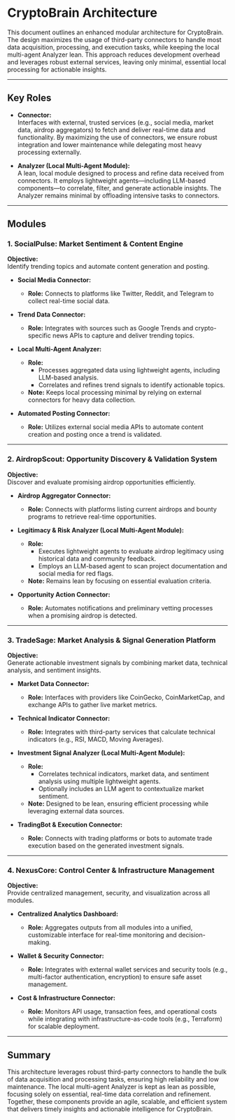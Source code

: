 # CryptoBrain Architecture

This document outlines an enhanced modular architecture for CryptoBrain. The design maximizes the usage of third-party connectors to handle most data acquisition, processing, and execution tasks, while keeping the local multi-agent Analyzer lean. This approach reduces development overhead and leverages robust external services, leaving only minimal, essential local processing for actionable insights.

---

## Key Roles

- **Connector:**  
  Interfaces with external, trusted services (e.g., social media, market data, airdrop aggregators) to fetch and deliver real-time data and functionality. By maximizing the use of connectors, we ensure robust integration and lower maintenance while delegating most heavy processing externally.

- **Analyzer (Local Multi-Agent Module):**  
  A lean, local module designed to process and refine data received from connectors. It employs lightweight agents—including LLM-based components—to correlate, filter, and generate actionable insights. The Analyzer remains minimal by offloading intensive tasks to connectors.

---

## Modules

### 1. SocialPulse: Market Sentiment & Content Engine

**Objective:**  
Identify trending topics and automate content generation and posting.

- **Social Media Connector:**  
  - **Role:** Connects to platforms like Twitter, Reddit, and Telegram to collect real-time social data.
  
- **Trend Data Connector:**  
  - **Role:** Integrates with sources such as Google Trends and crypto-specific news APIs to capture and deliver trending topics.

- **Local Multi-Agent Analyzer:**  
  - **Role:**  
    - Processes aggregated data using lightweight agents, including LLM-based analysis.  
    - Correlates and refines trend signals to identify actionable topics.
  - **Note:** Keeps local processing minimal by relying on external connectors for heavy data collection.

- **Automated Posting Connector:**  
  - **Role:** Utilizes external social media APIs to automate content creation and posting once a trend is validated.

---

### 2. AirdropScout: Opportunity Discovery & Validation System

**Objective:**  
Discover and evaluate promising airdrop opportunities efficiently.

- **Airdrop Aggregator Connector:**  
  - **Role:** Connects with platforms listing current airdrops and bounty programs to retrieve real-time opportunities.

- **Legitimacy & Risk Analyzer (Local Multi-Agent Module):**  
  - **Role:**  
    - Executes lightweight agents to evaluate airdrop legitimacy using historical data and community feedback.
    - Employs an LLM-based agent to scan project documentation and social media for red flags.
  - **Note:** Remains lean by focusing on essential evaluation criteria.

- **Opportunity Action Connector:**  
  - **Role:** Automates notifications and preliminary vetting processes when a promising airdrop is detected.

---

### 3. TradeSage: Market Analysis & Signal Generation Platform

**Objective:**  
Generate actionable investment signals by combining market data, technical analysis, and sentiment insights.

- **Market Data Connector:**  
  - **Role:** Interfaces with providers like CoinGecko, CoinMarketCap, and exchange APIs to gather live market metrics.

- **Technical Indicator Connector:**  
  - **Role:** Integrates with third-party services that calculate technical indicators (e.g., RSI, MACD, Moving Averages).

- **Investment Signal Analyzer (Local Multi-Agent Module):**  
  - **Role:**  
    - Correlates technical indicators, market data, and sentiment analysis using multiple lightweight agents.
    - Optionally includes an LLM agent to contextualize market sentiment.
  - **Note:** Designed to be lean, ensuring efficient processing while leveraging external data sources.

- **TradingBot & Execution Connector:**  
  - **Role:** Connects with trading platforms or bots to automate trade execution based on the generated investment signals.

---

### 4. NexusCore: Control Center & Infrastructure Management

**Objective:**  
Provide centralized management, security, and visualization across all modules.

- **Centralized Analytics Dashboard:**  
  - **Role:** Aggregates outputs from all modules into a unified, customizable interface for real-time monitoring and decision-making.

- **Wallet & Security Connector:**  
  - **Role:** Integrates with external wallet services and security tools (e.g., multi-factor authentication, encryption) to ensure safe asset management.

- **Cost & Infrastructure Connector:**  
  - **Role:** Monitors API usage, transaction fees, and operational costs while integrating with infrastructure-as-code tools (e.g., Terraform) for scalable deployment.

---

## Summary

This architecture leverages robust third-party connectors to handle the bulk of data acquisition and processing tasks, ensuring high reliability and low maintenance. The local multi-agent Analyzer is kept as lean as possible, focusing solely on essential, real-time data correlation and refinement. Together, these components provide an agile, scalable, and efficient system that delivers timely insights and actionable intelligence for CryptoBrain.
